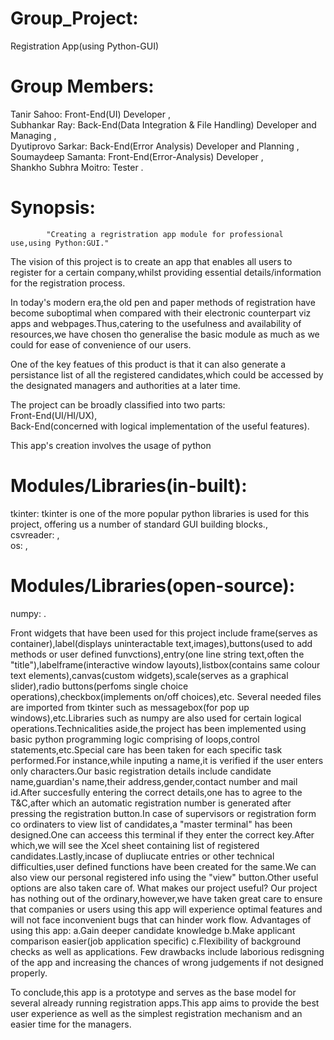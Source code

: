 # Group_Project:
Registration App(using Python-GUI)

# Group Members:
Tanir Sahoo:          Front-End(UI) Developer ,<br />
Subhankar Ray:        Back-End(Data Integration & File Handling) Developer and Managing ,<br />
Dyutiprovo Sarkar:    Back-End(Error Analysis) Developer and Planning ,<br />
Soumaydeep Samanta:   Front-End(Error-Analysis) Developer ,<br />
Shankho Subhra Moitro: Tester .<br />

# Synopsis:
            "Creating a regristration app module for professional use,using Python:GUI."

The vision of this project is to create an app that enables all users to register for a certain company,whilst providing essential details/information for the registration process.

In today's modern era,the old pen and paper methods of registration have become suboptimal when compared with their electronic counterpart viz apps and webpages.Thus,catering to the usefulness and availability of resources,we have chosen tho generalise the basic module as much as we could for ease of convenience of our users.

One of the key featues of this product is that it can also generate a persistance list of all the registered candidates,which could be accessed by the designated managers and authorities at a later time.

The project can be broadly classified into two parts:<br />Front-End(UI/HI/UX), <br />Back-End(concerned with logical implementation of the useful features).

This app's creation involves the usage of python

# Modules/Libraries(in-built):

tkinter: tkinter is one of the more popular python libraries is used for this project, offering us a number of standard GUI building blocks.,<br />
csvreader: ,<br />
os: ,<br />

# Modules/Libraries(open-source):

numpy: .<br/>

Front widgets that have been used for this project include frame(serves as container),label(displays uninteractable text,images),buttons(used to add methods or user defined funvctions),entry(one line string text,often the "title"),labelframe(interactive window layouts),listbox(contains same colour text elements),canvas(custom widgets),scale(serves as a graphical slider),radio buttons(perfoms single choice operations),checkbox(implements on/off choices),etc.
Several needed files are imported from tkinter such as messagebox(for pop up windows),etc.Libraries such as numpy are also used for certain logical operations.Technicalities aside,the project has been implemented using basic python programming logic comprising of loops,control statements,etc.Special care has been taken for each specific task performed.For instance,while inputing a name,it is verified if the user enters only characters.Our basic registration details include candidate name,guardian's name,their address,gender,contact number and mail id.After succesfully entering the correct details,one has to agree to the T&C,after which an automatic registration number is generated after pressing the registration button.In case of supervisors or registration form co ordinaters to view list of candidates,a "master terminal" has been designed.One can acceess this terminal if they enter the correct key.After which,we will see the Xcel sheet containing list of registered candidates.Lastly,incase of dupliucate entries or other technical difficulties,user defined functions have been created for the same.We can also view our personal registered info using the "view" button.Other useful options are also taken care of.
What makes our project useful?
Our project has nothing out of the ordinary,however,we have taken great care to ensure that companies or users using this app will experience optimal features and will not face inconvenient bugs that can hinder work flow.
Advantages of using this app:
a.Gain deeper candidate knowledge
b.Make applicant comparison easier(job application specific)
c.Flexibility of background checks as well as applications.
Few drawbacks include laborious redisgning of the app and increasing the chances of wrong judgements if not designed properly.



To conclude,this app is a prototype and serves as the base model for several already running registration apps.This app aims to provide the best user experience as well as the simplest registration mechanism and an easier time for the managers.
